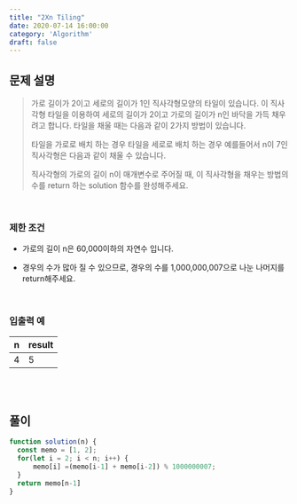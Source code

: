 ```yaml
---
title: "2Xn Tiling"
date: 2020-07-14 16:00:00
category: 'Algorithm'
draft: false
---
```


## 문제 설명

> 가로 길이가 2이고 세로의 길이가 1인 직사각형모양의 타일이 있습니다. 이 직사각형 타일을 이용하여 세로의 길이가 2이고 가로의 길이가 n인 바닥을 가득 채우려고 합니다. 타일을 채울 때는 다음과 같이 2가지 방법이 있습니다.
>
> 타일을 가로로 배치 하는 경우
> 타일을 세로로 배치 하는 경우
> 예를들어서 n이 7인 직사각형은 다음과 같이 채울 수 있습니다.
>
> 직사각형의 가로의 길이 n이 매개변수로 주어질 때, 이 직사각형을 채우는 방법의 수를 return 하는 solution 함수를 완성해주세요.

<br>

### 제한 조건

- 가로의 길이 n은 60,000이하의 자연수 입니다.

- 경우의 수가 많아 질 수 있으므로, 경우의 수를 1,000,000,007으로 나눈 나머지를 return해주세요.


<br>

### 입출력 예

| n     | result |
| ----- | ------ |
| 4     | 5      |

<br>

<br>

## 풀이

```js
function solution(n) {
  const memo = [1, 2];    
  for(let i = 2; i < n; i++) {
      memo[i] =(memo[i-1] + memo[i-2]) % 1000000007;
  }
  return memo[n-1]
}
```
